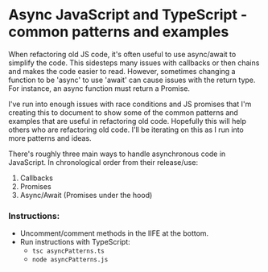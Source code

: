 # Async JavaScript and TypeScript - common patterns and examples

When refactoring old JS code, it's often useful to use async/await to simplify the code. This sidesteps many issues with callbacks or then chains and makes the code easier to read. However, sometimes changing a function to be 'async' to use 'await' can cause issues with the return type. For instance, an async function must return a Promise.

I've run into enough issues with race conditions and JS promises that I'm creating this to document to show some of the common patterns and examples that are useful in refactoring old code. Hopefully this will help others who are refactoring old code. I'll be iterating on this as I run into more patterns and ideas.

There's roughly three main ways to handle asynchronous code in JavaScript.
In chronological order from their release/use:
  1. Callbacks
  2. Promises
  3. Async/Await (Promises under the hood)

### Instructions:
- Uncomment/comment methods in the IIFE at the bottom.
- Run instructions with TypeScript:
  - `tsc asyncPatterns.ts`
  - `node asyncPatterns.js`
